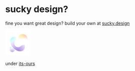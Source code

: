 # sucky design?

fine you want great design? build your own at [sucky.design](https://suckydesign.org/build)

![sucky design](./public/logo.svg)

under [its-ours](https://www.its-ours.org)
